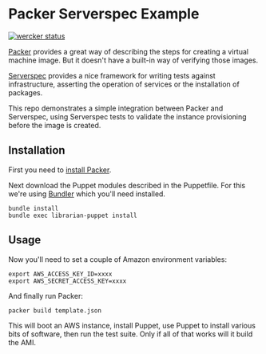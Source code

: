 # Packer Serverspec Example

[![wercker
status](https://app.wercker.com/status/e0e5ae1131427238297c028dbcc2bfeb
"wercker
status")](https://app.wercker.com/project/bykey/e0e5ae1131427238297c028dbcc2bfeb)

[Packer](http://www.packer.io/) provides a great way of describing the steps
for creating a virtual machine image. But it doesn't have a built-in way
of verifying those images.

[Serverspec](http://serverspec.org/) provides a nice framework for
writing tests against infrastructure, asserting the operation of
services or the installation of packages.

This repo demonstrates a simple integration between Packer and
Serverspec, using Serverspec tests to validate the instance provisioning
before the image is created.
 

## Installation

First you need to [install
Packer](http://www.packer.io/intro/getting-started/setup.html).

Next download the Puppet modules described in the Puppetfile. For this
we're using [Bundler](http://bundler.io/) which you'll need installed.

    bundle install
    bundle exec librarian-puppet install


## Usage

Now you'll need to set a couple of Amazon environment variables:

    export AWS_ACCESS_KEY_ID=xxxx
    export AWS_SECRET_ACCESS_KEY=xxxx

And finally run Packer:

    packer build template.json

This will boot an AWS instance, install Puppet, use Puppet to install various
bits of software, then run the test suite. Only if all of that works
will it build the AMI.
